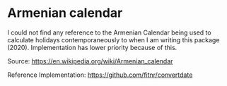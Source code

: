 # Armenian calendar

I could not find any reference to the Armenian Calendar being used to calculate holidays contemporaneously to when I am writing this package (2020). Implementation has lower priority because of this.


Source: https://en.wikipedia.org/wiki/Armenian_calendar

Reference Implementation: https://github.com/fitnr/convertdate